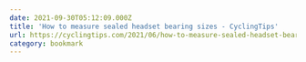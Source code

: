 ```yaml
---
date: 2021-09-30T05:12:09.000Z
title: 'How to measure sealed headset bearing sizes - CyclingTips'
url: https://cyclingtips.com/2021/06/how-to-measure-sealed-headset-bearing-sizes/
category: bookmark
---
```

